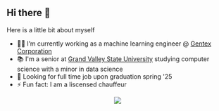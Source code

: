 ## Hi there 👋

Here is a little bit about myself

- 🧑‍💻 I’m currently working as a machine learning engineer @ [Gentex Corporation](https://www.gentex.com)
- 📚 I'm a senior at [Grand Valley State University](https://www.gvsu.edu) studying computer science with a minor in data science
- 🔭 Looking for full time job upon graduation spring '25
- ⚡ Fun fact: I am a liscensed chauffeur

<div align="center">
  <img src="https://skillicons.dev/icons?i=python,cpp,c,r,bash,dart,flutter,linux,flask,pytorch,tensorflow,sklearn,mysql,mongodb&perline=7">
</div>
